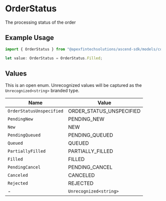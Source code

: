 # OrderStatus

The processing status of the order

## Example Usage

```typescript
import { OrderStatus } from "@apexfintechsolutions/ascend-sdk/models/components";

let value: OrderStatus = OrderStatus.Filled;
```

## Values

This is an open enum. Unrecognized values will be captured as the `Unrecognized<string>` branded type.

| Name                     | Value                    |
| ------------------------ | ------------------------ |
| `OrderStatusUnspecified` | ORDER_STATUS_UNSPECIFIED |
| `PendingNew`             | PENDING_NEW              |
| `New`                    | NEW                      |
| `PendingQueued`          | PENDING_QUEUED           |
| `Queued`                 | QUEUED                   |
| `PartiallyFilled`        | PARTIALLY_FILLED         |
| `Filled`                 | FILLED                   |
| `PendingCancel`          | PENDING_CANCEL           |
| `Canceled`               | CANCELED                 |
| `Rejected`               | REJECTED                 |
| -                        | `Unrecognized<string>`   |
